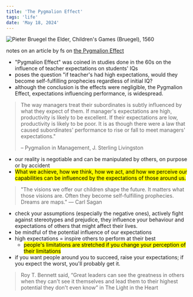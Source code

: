 ```yaml
---
title: 'The Pygmalion Effect'
tags: 'life'
date: 'May 18, 2024'
---
```


![Pieter Bruegel the Elder, Children's Games (Bruegel), 1560](/images/childrensgame.jpg)

notes on an article by fs on [the Pygmalion Effect](https://fs.blog/the-pygmalion-effect/?curius=2001)

- "Pygmalion Effect" was coined in studies done in the 60s on the influence of teacher expectations on students' IQs
- poses the question "if teacher's had high expectations, would they become self-fulfilling prophecies regardless of initial IQ?
- although the conclusion is the effects were negligible, the Pygmalion Effect, expectations influencing performance, is widespread.

> The way managers treat their subordinates is subtly influenced by what they expect of them. If manager's expectations are high, productivity is likely to be excellent. If their expectations are low, productivity is likely to be poor. It is as though there were a law that caused subordinates' performance to rise or fall to meet managers' expectations."
>
> – Pygmalion in Management, J. Sterling Livingston

- our reality is negotiable and can be manipulated by others, on purpose or by accident
- <mark>What we achieve, how we think, how we act, and how we perceive our capabilities can be influenced by the expectations of those around us.</mark>

> "The visions we offer our children shape the future. It matters what those visions are. Often they become self-fulfilling prophecies. Dreams are maps." — Carl Sagan

- check your assumptions (especially the negative ones), actively fight against stereotypes and prejudice, they influence your behaviour and expectations of others that might affect their lives.
- be mindful of the potential influence of our expectations
- high expectations = inspire others to perform at their best
  - <mark>people's limitations are stretched if you change your perception of their limitations</mark>
- if you want people around you to succeed, raise your expectations; if you expect the worst, you'll probably get it.

> Roy T. Bennett said, “Great leaders can see the greatness in others when they can't see it themselves and lead them to their highest potential they don't even know” in The Light in the Heart
